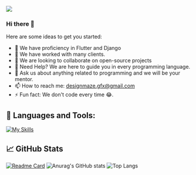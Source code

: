 ![](https://komarev.com/ghpvc/?username=designmazeus1)
### Hi there 👋
Here are some ideas to get you started:

- 🔭 We have proficiency in Flutter and Django
- 🌱 We have worked with many clients.
- 👯 We are looking to collaborate on open-source projects
- 🤔 Need Help? We are here to guide you in every programming language.
- 💬 Ask us about anything related to programming and we will be your mentor.
- 📫 How to reach me: designmaze.gfx@gmail.com
- ⚡ Fun fact: We don't code every time 😂.

## 🧰 Languages and Tools:

[![My Skills](https://skillicons.dev/icons?i=js,html,css,aws,bootstrap,dart,django,docker,electron,flutter,kubernetes,mongodb,linux,nodejs,react)](https://skillicons.dev)

## 📈 GitHub Stats
[![Readme Card](https://github-readme-stats.vercel.app/api/pin/?username=designmazeus1&repo=github-readme-stats)](https://github.com/anuraghazra/github-readme-stats)
![Anurag's GitHub stats](https://github-readme-stats.vercel.app/api?username=designmazeus1&show_icons=true&theme=cobalt)
![Top Langs](https://github-readme-stats.vercel.app/api/top-langs/?username=anuraghazra&langs_count=8)


